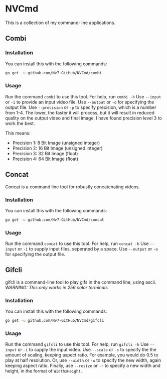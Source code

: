 # NVCmd
This is a collection of my command-line applications.

## Combi
### Installation
You can install this with the following commands:
```bash
go get -u github.com/Nv7-GitHub/NVCmd/combi
```
### Usage
Run the command `combi` to use this tool.
For help, run `combi -h`
Use `--input` or `-i` to provide an input video file. Use `--output` or `-o` for specifying the output file. Use `--precision` or `-p` to specify precision, which is a number from 1-4. The lower, the faster it will process, but it will result in reduced quality on the output video and final image. I have found precision level 3 to work the best. 

This means:
- Precision 1: 8 Bit Image (unsigned integer)
- Precision 2: 16 Bit Image (unsigned integer)
- Precision 3: 32 Bit Image (float)
- Precision 4: 64 Bit Image (float)

## Concat
Concat is a command line tool for robustly concatenating videos.
### Installation
You can install this with the following commands:
```bash
go get -u github.com/Nv7-GitHub/NVCmd/concat
```
### Usage
Run the command `concat` to use this tool.
For help, run `concat -h`
Use `--input` or `-i` to supply input files, seperated by a space. Use `--output` or `-o` for specifying the output file.

## Gifcli
gifcli is a command-line tool to play gifs in the command line, using ascii. *WARNING: This only works in 256 color terminals.*
### Installation
You can install this with the following commands:
```bash
go get -u github.com/Nv7-GitHub/NVCmd/gifcli
```
### Usage
Run the command `gifcli` to use this tool.
For help, run `gifcli -h`
Use `--input` or `-i` to supply the input video. Use `--scale` or `-s` to specify the the amount of scaling, keeping aspect ratio. For example, you would do 0.5 to play at half resolution. Or, use `--width` or `-w` to specify the new width, again keeping aspect ratio. Finally, use `--resize` or `-r` to specify a new width and height, in the format of `WidthxHeight`.